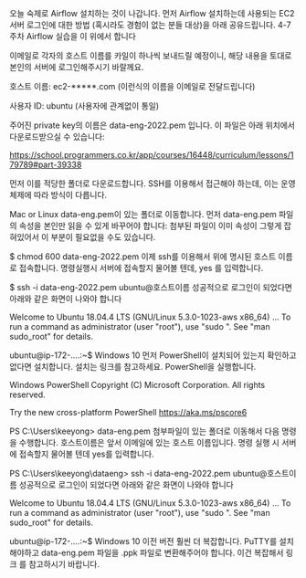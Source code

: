 오늘 숙제로 Airflow 설치하는 것이 나갑니다. 먼저 Airflow 설치하는데 사용되는 EC2 서버 로그인에 대한 방법 (혹시라도 경험이 없는 분들 대상)을 아래 공유드립니다. 4-7주차 Airflow 실습을 이 위에서 합니다

이메일로 각자의 호스트 이름를 카일이 하나씩 보내드릴 예정이니, 해당 내용을 토대로 본인의 서버에 로그인해주시기 바랄께요.

호스트 이름: ec2-*****.com (이런식의 이름을 이메일로 전달드립니다)

사용자 ID: ubuntu (사용자에 관계없이 통일)

주어진 private key의 이름은 data-eng-2022.pem 입니다. 이 파일은 아래 위치에서 다운로드받으실 수 있습니다:

https://school.programmers.co.kr/app/courses/16448/curriculum/lessons/179789#part-39338

먼저 이를 적당한 폴더로 다운로드합니다. SSH를 이용해서 접근해야 하는데, 이는 운영체제에 따라 방식이 다릅니다.

Mac or Linux
data-eng.pem이 있는 폴더로 이동합니다. 먼저 data-eng.pem 파일의 속성을 본인만 읽을 수 있게 바꾸어야 합니다: 첨부된 파일이 이미 속성이 그렇게 잡혀있어서 이 부분이 필요없을 수도 있습니다.

$ chmod 600 data-eng-2022.pem
이제 ssh를 이용해서 위에 명시된 호스트 이름로 접속합니다. 명령실행시 서버에 접속할지 물어볼 텐데, yes 를 입력합니다.

$ ssh -i data-eng-2022.pem ubuntu@호스트이름
성공적으로 로그인이 되었다면 아래와 같은 화면이 나와야 합니다

Welcome to Ubuntu 18.04.4 LTS (GNU/Linux 5.3.0-1023-aws x86_64)
...
To run a command as administrator (user "root"), use "sudo ".
See "man sudo_root" for details.

ubuntu@ip-172-....:~$
Windows 10
먼저 PowerShell이 설치되어 있는지 확인하고 없다면 설치합니다. 설치는 링크를 참고하세요.
PowerShell을 실행합니다.

Windows PowerShell
Copyright (C) Microsoft Corporation. All rights reserved.

Try the new cross-platform PowerShell https://aka.ms/pscore6

PS C:\Users\keeyong>
data-eng.pem 첨부파일이 있는 폴더로 이동해서 다음 명령을 수행합니다. 호스트이름은 앞서 이메일에 있는 호스트 이름입니다. 명령 실행 시 서버에 접속할지 물어볼 텐데 yes를 입력합니다.

PS C:\Users\keeyong\dataeng\> ssh -i data-eng-2022.pem ubuntu@호스트이름
성공적으로 로그인이 되었다면 아래와 같은 화면이 나와야 합니다

Welcome to Ubuntu 18.04.4 LTS (GNU/Linux 5.3.0-1023-aws x86_64)
...
To run a command as administrator (user "root"), use "sudo ".
See "man sudo_root" for details.

ubuntu@ip-172-....:~$
Windows 10 이전 버전
훨씬 더 복잡합니다. PuTTY를 설치해야하고 data-eng.pem 파일을 .ppk 파일로 변환해주어야 합니다. 이건 복잡해서 링크 를 참고하시기 바랍니다.
